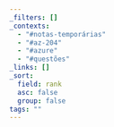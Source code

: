 ```yaml
---
_filters: []
_contexts:
  - "#notas-temporárias"
  - "#az-204"
  - "#azure"
  - "#questões"
_links: []
_sort:
  field: rank
  asc: false
  group: false
tags: ""
---
```

